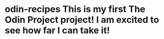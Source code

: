 # odin-recipes This is my first The Odin Project project! I am excited to see how far I can take it!
